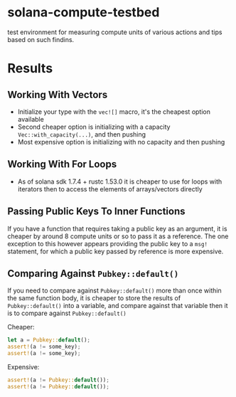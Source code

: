 # solana-compute-testbed

test environment for measuring compute units of various actions and tips based on such findins.

# Results

## Working With Vectors

* Initialize your type with the `vec![]` macro, it's the cheapest option available
* Second cheaper option is initializing with a capacity `Vec::with_capacity(...)`, and then pushing
* Most expensive option is initializing with no capacity and then pushing

## Working With For Loops

* As of solana sdk 1.7.4 + rustc 1.53.0 it is cheaper to use for loops with iterators then to access the elements of arrays/vectors directly

## Passing Public Keys To Inner Functions

If you have a function that requires taking a public key as an argument, it is cheaper by around 8 compute units or so to pass it as a reference. The one exception to this however appears providing the public key to a `msg!` statement, for which a public key passed by reference is more expensive.

## Comparing Against `Pubkey::default()`

If you need to compare against `Pubkey::default()` more than once within the same function body, it is cheaper to store the results of `Pubkey::default()` into a variable, and compare against that variable then it is to compare against `Pubkey::default()`

Cheaper:

```rust
let a = Pubkey::default();
assert!(a != some_key);
assert!(a != some_key);
```

Expensive:

```rust
assert!(a != Pubkey::default());
assert!(a != Pubkey::default());
```